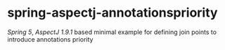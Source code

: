 # spring-aspectj-annotationspriority
_Spring 5_, _AspectJ 1.9.1_ based minimal example for defining join points to introduce annotations priority
